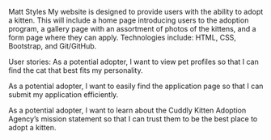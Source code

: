 Matt Styles
My website is designed to provide users with the ability to adopt a kitten. 
This will include a home page introducing users to the adoption program, a gallery page with an assortment of photos of the kittens, and a form page where they can apply.
Technologies include: HTML, CSS, Bootstrap, and Git/GitHub. 

User stories:
As a potential adopter, I want to view pet profiles so that I can find the cat that best fits my personality.

As a potential adopter, I want to easily find the application page so that I can submit my application efficiently.

As a potential adopter, I want to learn about the Cuddly Kitten Adoption Agency’s mission statement so that I can trust them to be the best place to adopt a kitten. 

